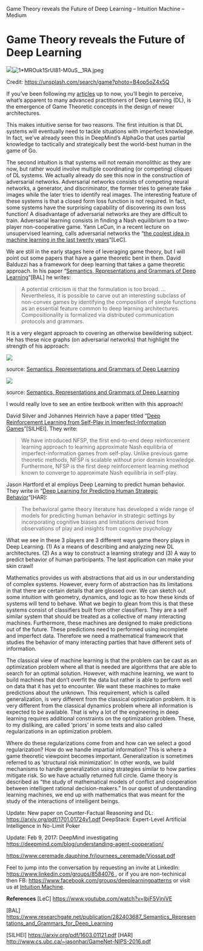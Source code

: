 Game Theory reveals the Future of Deep Learning – Intuition Machine – Medium

# Game Theory reveals the Future of Deep Learning

![](../_resources/2e32a8cb3bbef958319852389623451c.png)![1*MROuk1SrUl81-M0uS__1RA.jpeg](../_resources/07234228cc850f00bc62e9cc4d1e447d.jpg)

Credit: https://unsplash.com/search/game?photo=B4op5oZ4x5Q

If you’ve been following my [articles](https://medium.com/intuitionmachine/) up to now, you’ll begin to perceive, what’s apparent to many advanced practitioners of Deep Learning (DL), is the emergence of Game Theoretic concepts in the design of newer architectures.

This makes intuitive sense for two reasons. The first intuition is that DL systems will eventually need to tackle situations with imperfect knowledge. In fact, we’ve already seen this in DeepMind’s AlphaGo that uses partial knowledge to tactically and strategically best the world-best human in the game of Go.

The second intuition is that systems will not remain monolithic as they are now, but rather would involve multiple coordinating (or competing) cliques of DL systems. We actually already do see this now in the construction of adversarial networks. Adversarial networks consists of competing neural networks, a generator, and discriminator, the former tries to generate fake images while the later tries to identify real images. The interesting feature of these systems is that a closed form loss function is not required. In fact, some systems have the surprising capability of discovering its own loss function! A disadvantage of adversarial networks are they are difficult to train. Adversarial learning consists in finding a Nash equilibrium to a two-player non-cooperative game. Yann LeCun, in a recent lecture on unsupervised learning, calls adversarial networks the “[the coolest idea in machine learning in the last twenty years](https://www.youtube.com/watch?v=IbjF5VjniVE)”[LeC].

We are still in the early stages here of leveraging game theory, but I will point out some papers that have a game theoretic bent in them. David Balduzzi has a framework for deep learning that takes a game theoretic approach. In his paper “[Semantics, Representations and Grammars of Deep Learning](https://arxiv.org/pdf/1509.08627.pdf)”[BAL] he writes:

> A potential criticism is that the formulation is too broad. … Nevertheless, it is possible to carve out an interesting subclass of non-convex games by identifying the composition of simple functions as an essential feature common to deep learning architectures. Compositionality is formalized via distributed communication protocols and grammars.

It is a very elegant approach to covering an otherwise bewildering subject. He has these nice graphs (on adversarial networks) that highlight the strength of his approach:

![](../_resources/0a134a521ef49ac0a87f322048e6bc33.png)

source: [Semantics, Representations and Grammars of Deep Learning](https://arxiv.org/pdf/1509.08627.pdf)

![](../_resources/b3900e7d0c232c685ea7dc5be1e6e1ca.png)

source: [Semantics, Representations and Grammars of Deep Learning](https://arxiv.org/pdf/1509.08627.pdf)

I would really love to see an entire textbook written with this approach!

David Silver and Johannes Heinrich have a paper titled “[Deep Reinforcement Learning from Self-Play in Imperfect-Information Games](https://arxiv.org/pdf/1603.01121.pdf)”[SILHEI]. They write:

> We have introduced NFSP, the first end-to-end deep reinforcement learning approach to learning approximate Nash equilibria of imperfect-information games from self-play. Unlike previous game theoretic methods, NFSP is scalable without prior domain knowledge. Furthermore, NFSP is the first deep reinforcement learning method known to converge to approximate Nash equilibria in self-play.

Jason Hartford et al employs Deep Learning to predict human behavior. They write in “[Deep Learning for Predicting Human Strategic Behavior](http://www.cs.ubc.ca/~jasonhar/GameNet-NIPS-2016.pdf)”[HAR]:

> The behavioral game theory literature has developed a wide range of models for predicting human behavior in strategic settings by incorporating cognitive biases and limitations derived from observations of play and insights from cognitive psychology

What we see in these 3 players are 3 different ways game theory plays in Deep Learning. (1) As a means of describing and analyzing new DL architectures. (2) As a way to construct a learning strategy and (3) A way to predict behavior of human participants. The last application can make your skin crawl!

Mathematics provides us with abstractions that aid us in our understanding of complex systems. However, every form of abstraction has its limitations in that there are certain details that are glossed over. We can sketch out some intuition with geometry, dynamics, and logic as to how these kinds of systems will tend to behave. What we begin to glean from this is that these systems consist of classifiers built from other classifiers. They are a self similar system that should be treated as a collective of many interacting machines. Furthermore, these machines are designed to make predictions out of the future. These predictions need to performed using incomplete and imperfect data. Therefore we need a mathematical framework that studies the behavior of many interacting parties that have different sets of information.

The classical view of machine learning is that the problem can be cast as an optimization problem where all that is needed are algorithms that are able to search for an optimal solution. However, with machine learning, we want to build machines that don’t overfit the data but rather is able to perform well on data that it has yet to encounter. We want these machines to make predictions about the unknown. This requirement, which is called generalization, is very different from the classical optimization problem. It is very different from the classical dynamics problem where all information is expected to be available. That is why a lot of the engineering in deep learning requires additional constraints on the optimization problem. These, to my disliking, are called ‘priors’ in some texts and also called regularizations in an optimization problem.

Where do these regularizations come from and how can we select a good regularization? How do we handle impartial information? This is where a game theoretic viewpoint becomes important. Generalization is sometimes referred to as ‘structural risk minimization’. In other words, we build mechanisms to handle generalization using strategies similar to how parties mitigate risk. So we have actually returned full circle. Game theory is described as “the study of mathematical models of conflict and cooperation between intelligent rational decision-makers.” In our quest of understanding learning machines, we end up with mathematics that was meant for the study of the interactions of intelligent beings.

Update: New paper on Counter-Factual Reasoning and DL: https://arxiv.org/pdf/1701.01724v1.pdf DeepStack: Expert-Level Artificial Intelligence in No-Limit Poker

Update: Feb 9, 2017: DeepMind investigating https://deepmind.com/blog/understanding-agent-cooperation/

https://www.ceremade.dauphine.fr/journees_ceremade/Viossat.pdf

Feel to jump into the conversation by requesting an invite at LinkedIn: https://www.linkedin.com/groups/8584076 , or if you are non-techinical then FB: https://www.facebook.com/groups/deeplearningpatterns or visit us at [Intuition Machine](http://www.intuitionmachine.com/).

**References**
[LeC] https://www.youtube.com/watch?v=IbjF5VjniVE

[BAL] https://www.researchgate.net/publication/282403687_Semantics_Representations_and_Grammars_for_Deep_Learning

[SILHEI] https://arxiv.org/pdf/1603.01121.pdf
[HAR] http://www.cs.ubc.ca/~jasonhar/GameNet-NIPS-2016.pdf